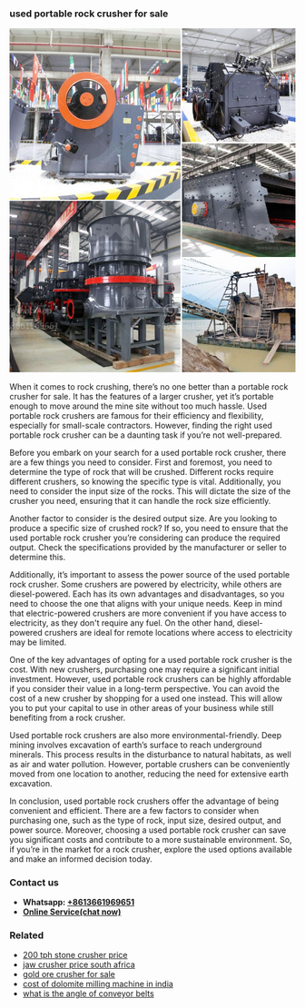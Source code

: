 <h3>used portable rock crusher for sale</h3><img src='1708589064.jpg' alt=''><p>When it comes to rock crushing, there’s no one better than a portable rock crusher for sale. It has the features of a larger crusher, yet it’s portable enough to move around the mine site without too much hassle. Used portable rock crushers are famous for their efficiency and flexibility, especially for small-scale contractors. However, finding the right used portable rock crusher can be a daunting task if you’re not well-prepared.</p><p>Before you embark on your search for a used portable rock crusher, there are a few things you need to consider. First and foremost, you need to determine the type of rock that will be crushed. Different rocks require different crushers, so knowing the specific type is vital. Additionally, you need to consider the input size of the rocks. This will dictate the size of the crusher you need, ensuring that it can handle the rock size efficiently.</p><p>Another factor to consider is the desired output size. Are you looking to produce a specific size of crushed rock? If so, you need to ensure that the used portable rock crusher you’re considering can produce the required output. Check the specifications provided by the manufacturer or seller to determine this.</p><p>Additionally, it’s important to assess the power source of the used portable rock crusher. Some crushers are powered by electricity, while others are diesel-powered. Each has its own advantages and disadvantages, so you need to choose the one that aligns with your unique needs. Keep in mind that electric-powered crushers are more convenient if you have access to electricity, as they don't require any fuel. On the other hand, diesel-powered crushers are ideal for remote locations where access to electricity may be limited.</p><p>One of the key advantages of opting for a used portable rock crusher is the cost. With new crushers, purchasing one may require a significant initial investment. However, used portable rock crushers can be highly affordable if you consider their value in a long-term perspective. You can avoid the cost of a new crusher by shopping for a used one instead. This will allow you to put your capital to use in other areas of your business while still benefiting from a rock crusher.</p><p>Used portable rock crushers are also more environmental-friendly. Deep mining involves excavation of earth’s surface to reach underground minerals. This process results in the disturbance to natural habitats, as well as air and water pollution. However, portable crushers can be conveniently moved from one location to another, reducing the need for extensive earth excavation.</p><p>In conclusion, used portable rock crushers offer the advantage of being convenient and efficient. There are a few factors to consider when purchasing one, such as the type of rock, input size, desired output, and power source. Moreover, choosing a used portable rock crusher can save you significant costs and contribute to a more sustainable environment. So, if you’re in the market for a rock crusher, explore the used options available and make an informed decision today.</p><h3>Contact us</h3><ul><li><strong>Whatsapp:&nbsp;<a href="https://wa.me/8613661969651">+8613661969651</a></strong></li><li><a href="https://swt.shibang-china.com/?git&amp;zhl&amp;used portable rock crusher for sale"><strong>Online Service(chat now)</strong></a></li></ul><h3>Related</h3><ul><li><a href='200 tph stone crusher price.md'>200 tph stone crusher price</a></li><li><a href='jaw crusher price south africa.md'>jaw crusher price south africa</a></li><li><a href='gold ore crusher for sale.md'>gold ore crusher for sale</a></li><li><a href='cost of dolomite milling machine in india.md'>cost of dolomite milling machine in india</a></li><li><a href='what is the angle of conveyor belts.md'>what is the angle of conveyor belts</a></li></ul>